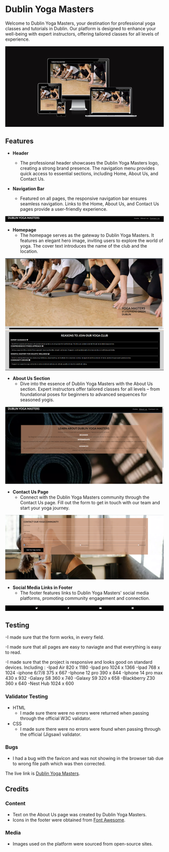# Dublin Yoga Masters

Welcome to Dublin Yoga Masters, your destination for professional yoga classes and tutorials in Dublin. Our platform is designed to enhance your well-being with expert instructors, offering tailored classes for all levels of experience.


![responsive mockup](assets/images/readme-images/responsive-mockup.png)

## Features
- **Header**
  - The professional header showcases the Dublin Yoga Masters logo, creating a strong brand presence. The navigation menu provides quick access to essential sections, including Home, About Us, and Contact Us.

- **Navigation Bar**
  - Featured on all pages, the responsive navigation bar ensures seamless navigation. Links to the Home, About Us, and Contact Us pages provide a user-friendly experience.

![Header and Nav Bar](assets/images/readme-images/header.png)

- **Homepage**
  - The homepage serves as the gateway to Dublin Yoga Masters. It features an elegant hero image, inviting users to explore the world of yoga. The cover text introduces the name of the club and the location.

![Homepage](assets/images/readme-images/homepage.png)
![Homepage](assets/images/readme-images/homepage-reason-section.png)


- **About Us Section**
  - Dive into the essence of Dublin Yoga Masters with the About Us section. Expert instructors offer tailored classes for all levels – from foundational poses for beginners to advanced sequences for seasoned yogis.

![About Us](assets/images/readme-images/about-us-section.png)

- **Contact Us Page**
  - Connect with the Dublin Yoga Masters community through the Contact Us page. Fill out the form to get in touch with our team and start your yoga journey.

![Contact Us](assets/images/readme-images/contact-us-section.png)

- **Social Media Links in Footer**
  - The footer features links to Dublin Yoga Masters' social media platforms, promoting community engagement and connection.

![Footer](assets/images/readme-images/footer1.0.png)

## Testing

-I made sure that the form works, in every field.

-I made sure that all pages are easy to naviagte and that everything is easy to read.

-I made sure that the project is responsive and looks good on standard devices. Including :
   -Ipad Air          820 x 1180
   -Ipad pro         1024 x 1366
   -Ipad              768 x 1024
   -iphone 6/7/8      375 x 667
   -Iphone 12 pro     390 x 844
   -Iphone 14 pro max 430 x 932
   -Galaxy S8         360 x 740
   -Galaxy S9         320 x 658
   -Blackberry Z30    360 x 640
   -Nest Hub         1024 x 600

### Validator Testing

- HTML
  - I made sure there were no errors were returned when passing through the official W3C validator.
- CSS
  - I made sure there were no errors were found when passing through the official (Jigsaw) validator.

### Bugs

- I had a bug with the favicon and was not showing in the browser tab due to wrong file path which was then corrected.


The live link is [Dublin Yoga Masters]().

## Credits

### Content

- Text on the About Us page was created by Dublin Yoga Masters.
- Icons in the footer were obtained from [Font Awesome](https://fontawesome.com/).

### Media

- Images used on the platform were sourced from open-source sites.

